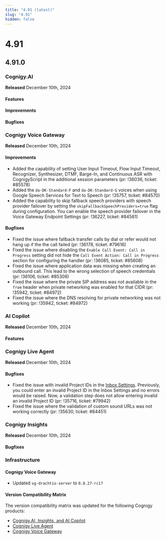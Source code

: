 ```yaml
---
title: "4.91 (latest)"
slug: "4.91"
hidden: false
---
```


# 4.91

## 4.91.0

### Cognigy.AI

**Released** December 10th, 2024

#### Features


#### Improvements


#### Bugfixes



### Cognigy Voice Gateway

**Released** December 10th, 2024

#### Improvements

- Added the capability of setting User Input Timeout, Flow Input Timeout, Recognizer, Synthesizer, DTMF, Barge-In, and Continuous ASR with CognigyScript in the additional session parameters (pr: !36036, ticket: #85578)
- Added the `da-DK-Standard-F` and `da-DK-Standard-G` voices when using Google Speech Services for Text to Speech (pr: !35757, ticket: #84570)
- Added the capability to skip fallback speech providers with speech provider failover by setting the `skipFallbackSpeechProviders=true` flag during configuration. You can enable the speech provider failover in the Voice Gateway Endpoint Settings (pr: !36227, ticket: #84561)

#### Bugfixes

- Fixed the issue where fallback transfer calls by dial or refer would not hang up if the the call failed (pr: !36178, ticket: #79616)
- Fixed the issue where disabling the `Enable Call Event: Call in Progress` setting did not hide the `Call Event Action: Call in Progress` section for configuring the handler (pr: !36085, ticket: #85608)
- Fixed the issue where application data was missing when creating  an outbound call. This lead to the wrong selection of speech credentials (pr: !36106, ticket: #85308)
- Fixed the issue where the private SIP address was not available in the `from` header when private networking was enabled for that CIDR (pr: !35942, ticket: #84972)
- Fixed the issue where the DNS resolving for private networking was not working (pr: !35942, ticket: #84972)

### AI Copilot

**Released** December 10th, 2024

#### Features


### Cognigy Live Agent

**Released** December 10th, 2024

#### Bugfixes

- Fixed the issue with invalid Project IDs in the [Inbox Settings](../live-agent/settings/inboxes.md). Previously, you could enter an invalid Project ID in the Inbox Settings and no errors would be raised. Now, a validation step does not allow entering invalid an invalid Project ID (pr: !35716, ticket: #79942)
- Fixed the issue where the validation of custom sound URLs was not working correctly (pr: !35630, ticket: #84451)

### Cognigy Insights

**Released** December 10th, 2024

#### Bugfixes

### Infrastructure

#### Cognigy Voice Gateway

- Updated `vg-drachtio-server` to `0.8.27-rc17`

#### Version Compatibility Matrix

The version compatibility matrix was updated for the following Cognigy products:

- [Cognigy.AI, Insights, and AI Copilot](../ai/installation/version-compatibility-matrix.md)
- [Cognigy Live Agent](../live-agent/installation/deployment/version-compatibility-matrix.md)
- [Cognigy Voice Gateway](../voice-gateway/installation/version-compatibility-matrix.md)